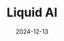 ---  
layout: startup_page  
title: "Liquid AI"  
id: "liquid.ai"  
permalink: "/liquidailiquid.ai12132024/"  
website: "https://www.liquid.ai/"  
funding_round: "Series A"  
funding_amount: "$250M"  
investors: "AMD"  
about: "Liquid AI is developing general-purpose AI systems using liquid neural networks, a novel AI model inspired by roundworm brains. These networks are smaller and require less computing power than traditional models, offering tailored solutions for e-commerce, consumer electronics, and biotech. The company is collaborating with AMD to optimize its models for AMD's hardware."  
markets: "AI, Artificial Intelligence (AI), Generative AI, Information Technology, Machine Learning, Business/Productivity Software, IT Consulting and Outsourcing, Big Data, Artificial Intelligence & Machine Learning"  
hq: "Cambridge, Massachusetts, United States"  
founded_year: "2023"  
linkedin: "https://www.linkedin.com/company/liquid-ai-inc"  
twitter: "https://twitter.com/LiquidAI_"  
instagram: ""  
facebook: ""  
crunchbase: "https://www.crunchbase.com/organization/liquid-ai"  
pitchbook: "https://pitchbook.com/profiles/company/541205-38"  

date_display: "13-Dec-2024"  
date: "2024-12-13"

# SEO Optimization  
meta_title: "Liquid AI - Series A Funding ($250M)"  
meta_description: "Liquid AI, Liquid AI is developing general-purpose AI systems using liquid neural networks, a novel AI model inspired by roundworm brains. These networks are sma..."  
meta_keywords: "Liquid AI, AI, Artificial Intelligence (AI), Generative AI, Information Technology, Machine Learning, Business/Productivity Software, IT Consulting and Outsourcing, Big Data, Artificial Intelligence & Machine Learning, Series A funding"  
canonical_url: "https://startup.projectstartups.com/liquidailiquid.ai12132024/"  
---